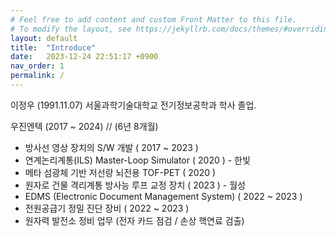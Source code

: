 ```yaml
---
# Feel free to add content and custom Front Matter to this file.
# To modify the layout, see https://jekyllrb.com/docs/themes/#overriding-theme-defaults
layout: default
title:  "Introduce"
date:   2023-12-24 22:51:17 +0900
nav_order: 1
permalink: /
---
```

이정우 (1991.11.07)
서울과학기술대학교 전기정보공학과 학사 졸업.

우진엔텍 (2017 ~ 2024) // (6년 8개월)
  - 방사선 영상 장치의 S/W 개발 ( 2017 ~ 2023 )
  - 연계논리계통(ILS) Master-Loop Simulator ( 2020 ) - 한빛
  - 메타 섬광체 기반 저선량 뇌전용 TOF-PET ( 2020 )
  - 원자로 건물 격리계통 방사능 루프 교정 장치 ( 2023 ) - 월성
  - EDMS (Electronic Document Management System) ( 2022 ~ 2023 )
  - 전원공급기 정밀 진단 장비 ( 2022 ~ 2023 )
  - 원자력 발전소 정비 업무 (전자 카드 점검 / 손상 핵연료 검출)
